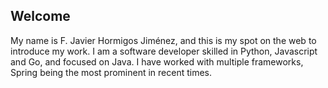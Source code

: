 ## Welcome
My name is F. Javier Hormigos Jiménez, and this is my spot on the web to introduce my work.
I am a software developer skilled in Python, Javascript and Go, and focused on Java. I have worked with multiple frameworks, Spring being the most prominent in recent times.
